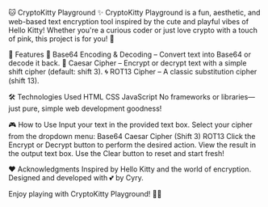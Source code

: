 🐱 CryptoKitty Playground ✨
CryptoKitty Playground is a fun, aesthetic, and web-based text encryption tool inspired by the cute and playful vibes of Hello Kitty!
Whether you're a curious coder or just love crypto with a touch of pink, this project is for you! 💖

🌟 Features
🔐 Base64 Encoding & Decoding – Convert text into Base64 or decode it back.
🔄 Caesar Cipher – Encrypt or decrypt text with a simple shift cipher (default: shift 3).
🌀 ROT13 Cipher – A classic substitution cipher (shift 13).

🛠️ Technologies Used
HTML
CSS
JavaScript
No frameworks or libraries—just pure, simple web development goodness!

🎮 How to Use
Input your text in the provided text box.
Select your cipher from the dropdown menu:
Base64
Caesar Cipher (Shift 3)
ROT13
Click the Encrypt or Decrypt button to perform the desired action.
View the result in the output text box.
Use the Clear button to reset and start fresh!

❤️ Acknowledgments
Inspired by Hello Kitty and the world of encryption.
Designed and developed with 💕 by Cyry.

Enjoy playing with CryptoKitty Playground! 🐾✨
